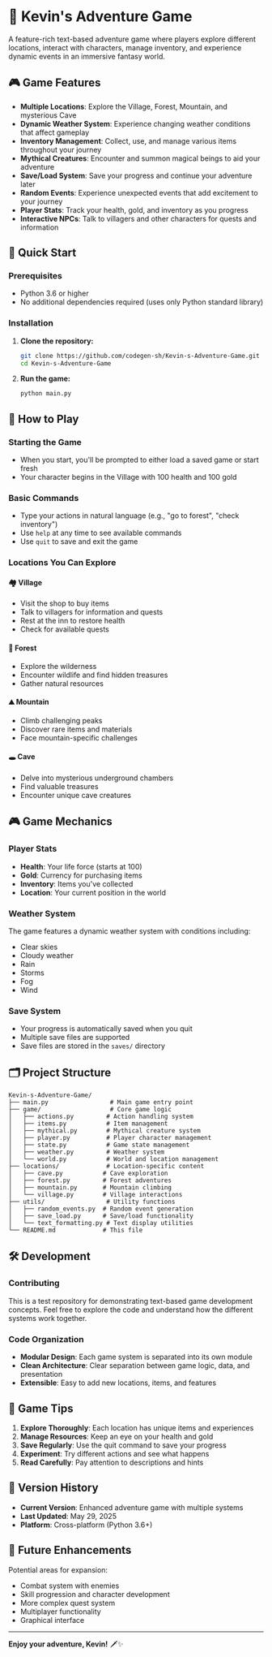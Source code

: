 # 🌈 Kevin's Adventure Game

A feature-rich text-based adventure game where players explore different locations, interact with characters, manage inventory, and experience dynamic events in an immersive fantasy world.

## 🎮 Game Features

- **Multiple Locations**: Explore the Village, Forest, Mountain, and mysterious Cave
- **Dynamic Weather System**: Experience changing weather conditions that affect gameplay
- **Inventory Management**: Collect, use, and manage various items throughout your journey
- **Mythical Creatures**: Encounter and summon magical beings to aid your adventure
- **Save/Load System**: Save your progress and continue your adventure later
- **Random Events**: Experience unexpected events that add excitement to your journey
- **Player Stats**: Track your health, gold, and inventory as you progress
- **Interactive NPCs**: Talk to villagers and other characters for quests and information

## 🚀 Quick Start

### Prerequisites
- Python 3.6 or higher
- No additional dependencies required (uses only Python standard library)

### Installation

1. **Clone the repository:**
   ```bash
   git clone https://github.com/codegen-sh/Kevin-s-Adventure-Game.git
   cd Kevin-s-Adventure-Game
   ```

2. **Run the game:**
   ```bash
   python main.py
   ```

## 🎯 How to Play

### Starting the Game
- When you start, you'll be prompted to either load a saved game or start fresh
- Your character begins in the Village with 100 health and 100 gold

### Basic Commands
- Type your actions in natural language (e.g., "go to forest", "check inventory")
- Use `help` at any time to see available commands
- Use `quit` to save and exit the game

### Locations You Can Explore

#### 🏘️ Village
- Visit the shop to buy items
- Talk to villagers for information and quests
- Rest at the inn to restore health
- Check for available quests

#### 🌲 Forest
- Explore the wilderness
- Encounter wildlife and find hidden treasures
- Gather natural resources

#### ⛰️ Mountain
- Climb challenging peaks
- Discover rare items and materials
- Face mountain-specific challenges

#### 🕳️ Cave
- Delve into mysterious underground chambers
- Find valuable treasures
- Encounter unique cave creatures

## 🎮 Game Mechanics

### Player Stats
- **Health**: Your life force (starts at 100)
- **Gold**: Currency for purchasing items
- **Inventory**: Items you've collected
- **Location**: Your current position in the world

### Weather System
The game features a dynamic weather system with conditions including:
- Clear skies
- Cloudy weather
- Rain
- Storms
- Fog
- Wind

### Save System
- Your progress is automatically saved when you quit
- Multiple save files are supported
- Save files are stored in the `saves/` directory

## 🗂️ Project Structure

```
Kevin-s-Adventure-Game/
├── main.py                 # Main game entry point
├── game/                   # Core game logic
│   ├── actions.py         # Action handling system
│   ├── items.py           # Item management
│   ├── mythical.py        # Mythical creature system
│   ├── player.py          # Player character management
│   ├── state.py           # Game state management
│   ├── weather.py         # Weather system
│   └── world.py           # World and location management
├── locations/             # Location-specific content
│   ├── cave.py           # Cave exploration
│   ├── forest.py         # Forest adventures
│   ├── mountain.py       # Mountain climbing
│   └── village.py        # Village interactions
├── utils/                 # Utility functions
│   ├── random_events.py  # Random event generation
│   ├── save_load.py      # Save/load functionality
│   └── text_formatting.py # Text display utilities
└── README.md             # This file
```

## 🛠️ Development

### Contributing
This is a test repository for demonstrating text-based game development concepts. Feel free to explore the code and understand how the different systems work together.

### Code Organization
- **Modular Design**: Each game system is separated into its own module
- **Clean Architecture**: Clear separation between game logic, data, and presentation
- **Extensible**: Easy to add new locations, items, and features

## 🎲 Game Tips

1. **Explore Thoroughly**: Each location has unique items and experiences
2. **Manage Resources**: Keep an eye on your health and gold
3. **Save Regularly**: Use the quit command to save your progress
4. **Experiment**: Try different actions and see what happens
5. **Read Carefully**: Pay attention to descriptions and hints

## 📝 Version History

- **Current Version**: Enhanced adventure game with multiple systems
- **Last Updated**: May 29, 2025
- **Platform**: Cross-platform (Python 3.6+)

## 🎯 Future Enhancements

Potential areas for expansion:
- Combat system with enemies
- Skill progression and character development
- More complex quest system
- Multiplayer functionality
- Graphical interface

---

**Enjoy your adventure, Kevin!** 🗡️✨

